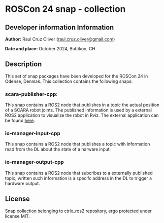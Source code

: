 # ROSCon 24 snap - collection

## Developer information Information

**Author:** Raul Cruz Oliver (raul.cruz.oliver@gmail.com)

**Date and place:** October 2024, Buttikon, CH


## Description
This set of snap packages have been developed for the ROSCon 24 in Odense, Denmak. This collection contains the following snaps:

### scara-publisher-cpp:
This snap contains a ROS2 node that publishes in a topic the actual position of a SCARA robot joints. The published information is used by a external ROS2 application to visualize the robot in Rviz. The external application can be found [here](https://github.com/rcruzoliver/ctrlx_roscon24).

### io-manager-input-cpp
This snap contains a ROS2 node that publishes a topic with information read from the DL about the state of a harware input.

### io-manager-output-cpp
This snap contains a ROS2 node that subcribes to a externally published topic, written such information is a specifc address in the DL to trigger a hardware output.

## License
Snap collection belonging to ctrlx_ros2 repository, ergo protected under license MIT.